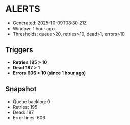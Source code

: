 # ALERTS

- Generated: 2025-10-09T08:30:21Z
- Window: 1 hour ago
- Thresholds: queue>20, retries>10, dead>1, errors>10

## Triggers
- **Retries 195 > 10**
- **Dead 187 > 1**
- **Errors 606 > 10 (since 1 hour ago)**

## Snapshot
- Queue backlog: 0
- Retries: 195
- Dead: 187
- Error lines: 606
